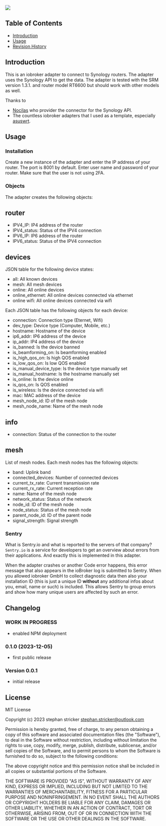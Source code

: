 ![](admin/synology.png)

## Table of Contents

-   [Introduction](#Introduction)
-   [Usage](#Usage)
-   [Revision History](#Revision-History)

<a name="Introduction"></a>

## Introduction

This is an iobroker adapter to connect to Synology routers. The adapter uses the Synology API to get the data. The adapter is tested with the SRM version 1.3.1. and router model RT6600 but should work with other models as well.

Thanks to 

* [Nocilas](https://github.com/nioc) who provider the connector for the Synology API.
* The countless iobroker adapters that I used as a template, especially [asuswrt](https://github.com/mcdhrts/ioBroker.asuswrt).

<a name="Requirements"></a>

## Usage

### Installation
Create a new instance of the adapter and enter the IP address of your router. The port is 8001 by default. Enter user name and password of your router. Make sure that the user is not using 2FA.

### Objects
The adapter creates the following objects:

## router
* IPV4_IP: IP4 address of the router
* IPV4_status: Status of the IPV4 connection
* IPV6_IP: IP6 address of the router
* IPV6_status: Status of the IPV4 connection

## devices
JSON table for the following device states:

* all: All known devices
* mesh: All mesh devices
* online: All online devices
* online_ethernet: All online devices connected via ethernet
* online wifi: All online devices connected via wifi

Each JSON table has the following objects for each device:

* connection: Connection type (Eternet, Wifi)
* dev_type: Device type (Computer, Mobile, etc.)
* hostname: Hostname of the device
* ip6_addr: IP6 address of the device
* ip_addr: IP4 address of the device
* is_banned: Is the device banned
* is_beamforming_on: Is beamforming enabled
* is_high_qos_on: Is high QOS enabled
* is_low_qos_on: Is low QOS enabled
* is_manual_device_type: Is the device type manually set
* is_manual_hostname: Is the hostname manually set
* is_online: Is the device online
* is_qos_on: Is QOS enabled
* is_wireless: Is the device connected via wifi
* mac: MAC address of the device
* mesh_node_id: ID of the mesh node
* mesh_node_name: Name of the mesh node

## info
* connection: Status of the connection to the router

## mesh
List of mesh nodes. Each mesh nodes has the following objects:

* band: Uplink band
* connected_devices: Number of connected devices
* current_tx_rate: Current transmission rate
* current_rx_rate: Current reception rate
* name: Name of the mesh node
* network_status: Status of the network
* node_id: ID of the mesh node
* node_status: Status of the mesh node
* parent_node_id: ID of the parent node
* signal_strength: Signal strength

### Sentry

What is Sentry.io and what is reported to the servers of that company? `Sentry.io` is a service for developers to get an overview about errors from their applications. And exactly this is implemented in this adapter.

When the adapter crashes or another Code error happens, this error message that also appears in the ioBroker log is submitted to Sentry. When you allowed iobroker GmbH to collect diagnostic data then also your installation ID (this is just a unique ID **without** any additional infos about you, email, name or such) is included. This allows Sentry to group errors and show how many unique users are affected by such an error. 

<a name="Revision-History"></a>

## Changelog

### **WORK IN PROGRESS**

- enabled NPM deployment

### 0.1.0 (2023-12-05)

- first public release

### Version 0.0.1

- initial release

## License
MIT License

Copyright (c) 2023 stephan stricker <stephan.stricker@outlook.com>

Permission is hereby granted, free of charge, to any person obtaining a copy
of this software and associated documentation files (the "Software"), to deal
in the Software without restriction, including without limitation the rights
to use, copy, modify, merge, publish, distribute, sublicense, and/or sell
copies of the Software, and to permit persons to whom the Software is
furnished to do so, subject to the following conditions:

The above copyright notice and this permission notice shall be included in all
copies or substantial portions of the Software.

THE SOFTWARE IS PROVIDED "AS IS", WITHOUT WARRANTY OF ANY KIND, EXPRESS OR
IMPLIED, INCLUDING BUT NOT LIMITED TO THE WARRANTIES OF MERCHANTABILITY,
FITNESS FOR A PARTICULAR PURPOSE AND NONINFRINGEMENT. IN NO EVENT SHALL THE
AUTHORS OR COPYRIGHT HOLDERS BE LIABLE FOR ANY CLAIM, DAMAGES OR OTHER
LIABILITY, WHETHER IN AN ACTION OF CONTRACT, TORT OR OTHERWISE, ARISING FROM,
OUT OF OR IN CONNECTION WITH THE SOFTWARE OR THE USE OR OTHER DEALINGS IN THE
SOFTWARE.